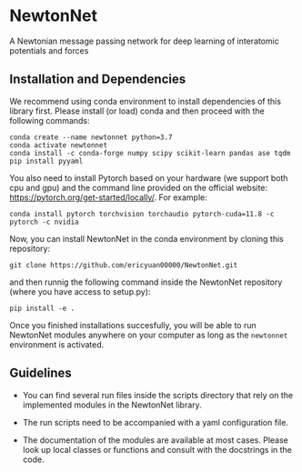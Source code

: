 # NewtonNet
A Newtonian message passing network for deep learning of interatomic potentials and forces

## Installation and Dependencies
We recommend using conda environment to install dependencies of this library first.
Please install (or load) conda and then proceed with the following commands:

    conda create --name newtonnet python=3.7
    conda activate newtonnet
    conda install -c conda-forge numpy scipy scikit-learn pandas ase tqdm
    pip install pyyaml

You also need to install Pytorch based on your hardware (we support both cpu and gpu) and the command line 
provided on the official website: https://pytorch.org/get-started/locally/. For example:

    conda install pytorch torchvision torchaudio pytorch-cuda=11.8 -c pytorch -c nvidia

Now, you can install NewtonNet in the conda environment by cloning this repository:

    git clone https://github.com/ericyuan00000/NewtonNet.git

and then runnig the following command inside the NewtonNet repository (where you have access to setup.py):

    pip install -e .

Once you finished installations succesfully, you will be able to run NewtonNet modules
anywhere on your computer as long as the `newtonnet` environment is activated.


## Guidelines
- You can find several run files inside the scripts directory that rely on the implemented modules in the NewtonNet library. 

- The run scripts need to be accompanied with a yaml configuration file.

- The documentation of the modules are available at most cases. Please look up local classes or functions
and consult with the docstrings in the code.

